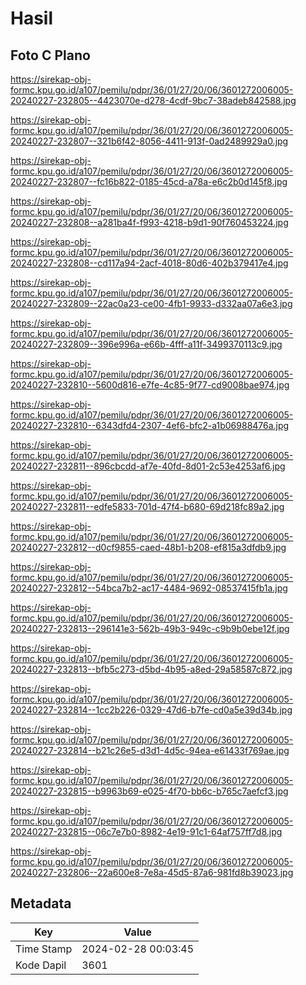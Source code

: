 # Hasil

## Foto C Plano

https://sirekap-obj-formc.kpu.go.id/a107/pemilu/pdpr/36/01/27/20/06/3601272006005-20240227-232805--4423070e-d278-4cdf-9bc7-38adeb842588.jpg

https://sirekap-obj-formc.kpu.go.id/a107/pemilu/pdpr/36/01/27/20/06/3601272006005-20240227-232807--321b6f42-8056-4411-913f-0ad2489929a0.jpg

https://sirekap-obj-formc.kpu.go.id/a107/pemilu/pdpr/36/01/27/20/06/3601272006005-20240227-232807--fc16b822-0185-45cd-a78a-e6c2b0d145f8.jpg

https://sirekap-obj-formc.kpu.go.id/a107/pemilu/pdpr/36/01/27/20/06/3601272006005-20240227-232808--a281ba4f-f993-4218-b9d1-90f760453224.jpg

https://sirekap-obj-formc.kpu.go.id/a107/pemilu/pdpr/36/01/27/20/06/3601272006005-20240227-232808--cd117a94-2acf-4018-80d6-402b379417e4.jpg

https://sirekap-obj-formc.kpu.go.id/a107/pemilu/pdpr/36/01/27/20/06/3601272006005-20240227-232809--22ac0a23-ce00-4fb1-9933-d332aa07a6e3.jpg

https://sirekap-obj-formc.kpu.go.id/a107/pemilu/pdpr/36/01/27/20/06/3601272006005-20240227-232809--396e996a-e66b-4fff-a11f-3499370113c9.jpg

https://sirekap-obj-formc.kpu.go.id/a107/pemilu/pdpr/36/01/27/20/06/3601272006005-20240227-232810--5600d816-e7fe-4c85-9f77-cd9008bae974.jpg

https://sirekap-obj-formc.kpu.go.id/a107/pemilu/pdpr/36/01/27/20/06/3601272006005-20240227-232810--6343dfd4-2307-4ef6-bfc2-a1b06988476a.jpg

https://sirekap-obj-formc.kpu.go.id/a107/pemilu/pdpr/36/01/27/20/06/3601272006005-20240227-232811--896cbcdd-af7e-40fd-8d01-2c53e4253af6.jpg

https://sirekap-obj-formc.kpu.go.id/a107/pemilu/pdpr/36/01/27/20/06/3601272006005-20240227-232811--edfe5833-701d-47f4-b680-69d218fc89a2.jpg

https://sirekap-obj-formc.kpu.go.id/a107/pemilu/pdpr/36/01/27/20/06/3601272006005-20240227-232812--d0cf9855-caed-48b1-b208-ef815a3dfdb9.jpg

https://sirekap-obj-formc.kpu.go.id/a107/pemilu/pdpr/36/01/27/20/06/3601272006005-20240227-232812--54bca7b2-ac17-4484-9692-08537415fb1a.jpg

https://sirekap-obj-formc.kpu.go.id/a107/pemilu/pdpr/36/01/27/20/06/3601272006005-20240227-232813--296141e3-562b-49b3-949c-c9b9b0ebe12f.jpg

https://sirekap-obj-formc.kpu.go.id/a107/pemilu/pdpr/36/01/27/20/06/3601272006005-20240227-232813--bfb5c273-d5bd-4b95-a8ed-29a58587c872.jpg

https://sirekap-obj-formc.kpu.go.id/a107/pemilu/pdpr/36/01/27/20/06/3601272006005-20240227-232814--1cc2b226-0329-47d6-b7fe-cd0a5e39d34b.jpg

https://sirekap-obj-formc.kpu.go.id/a107/pemilu/pdpr/36/01/27/20/06/3601272006005-20240227-232814--b21c26e5-d3d1-4d5c-94ea-e61433f769ae.jpg

https://sirekap-obj-formc.kpu.go.id/a107/pemilu/pdpr/36/01/27/20/06/3601272006005-20240227-232815--b9963b69-e025-4f70-bb6c-b765c7aefcf3.jpg

https://sirekap-obj-formc.kpu.go.id/a107/pemilu/pdpr/36/01/27/20/06/3601272006005-20240227-232815--06c7e7b0-8982-4e19-91c1-64af757ff7d8.jpg

https://sirekap-obj-formc.kpu.go.id/a107/pemilu/pdpr/36/01/27/20/06/3601272006005-20240227-232806--22a600e8-7e8a-45d5-87a6-981fd8b39023.jpg


## Metadata

| Key        | Value               |
| ---------- | ------------------- |
| Time Stamp | 2024-02-28 00:03:45 |
| Kode Dapil | 3601                |



